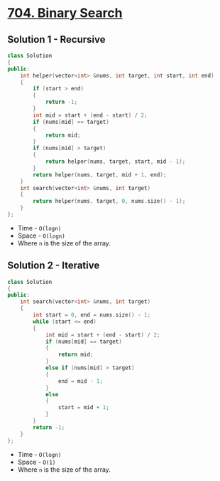 # [704. Binary Search](https://leetcode.com/problems/binary-search/)

## Solution 1 - Recursive

```c++
class Solution
{
public:
    int helper(vector<int> &nums, int target, int start, int end)
    {
        if (start > end)
        {
            return -1;
        }
        int mid = start + (end - start) / 2;
        if (nums[mid] == target)
        {
            return mid;
        }
        if (nums[mid] > target)
        {
            return helper(nums, target, start, mid - 1);
        }
        return helper(nums, target, mid + 1, end);
    }
    int search(vector<int> &nums, int target)
    {
        return helper(nums, target, 0, nums.size() - 1);
    }
};
```

- Time - `O(logn)`
- Space - `O(logn)`
- Where `n` is the size of the array.

## Solution 2 - Iterative

```c++
class Solution
{
public:
    int search(vector<int> &nums, int target)
    {
        int start = 0, end = nums.size() - 1;
        while (start <= end)
        {
            int mid = start + (end - start) / 2;
            if (nums[mid] == target)
            {
                return mid;
            }
            else if (nums[mid] > target)
            {
                end = mid - 1;
            }
            else
            {
                start = mid + 1;
            }
        }
        return -1;
    }
};
```

- Time - `O(logn)`
- Space - `O(1)`
- Where `n` is the size of the array.